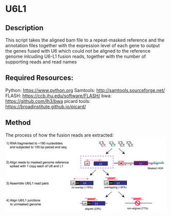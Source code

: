 # U6L1
## Description
This script takes the aligned bam file to a repeat-masked reference and the annotation files together with the expression level of each gene to output the genes fused with U6 which could not be aligned to the reference genome inlcuding U6-L1 fusion reads, together with the number of supporting reads and read names

## Required Resources:
Python:		https://www.python.org
Samtools: http://samtools.sourceforge.net/
FLASH: https://ccb.jhu.edu/software/FLASH/
bwa: https://github.com/lh3/bwa
picard tools: https://broadinstitute.github.io/picard/

## Method
The process of how the fusion reads are extracted:
![Alt text](https://github.com/mills-lab/U6L1/blob/master/pipeline.png)

